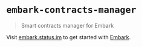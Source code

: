 # `embark-contracts-manager`

> Smart contracts manager for Embark

Visit [embark.status.im](https://embark.status.im/) to get started with
[Embark](https://github.com/embark-framework/embark).
